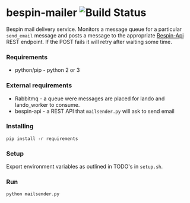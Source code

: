 # bespin-mailer ![Build Status](https://circleci.com/gh/Duke-GCB/bespin-mailer.svg?style=shield&circle-token=:circle-token)
Bespin mail delivery service. Monitors a message queue for a particular `send_email` message and posts a message to the appropriate [Bespin-Api](github.com/Duke-GCB/bespin-api) REST endpoint. If the POST fails it will retry after waiting some time.

### Requirements
- python/pip - python 2 or 3

### External requirements
- Rabbitmq - a queue were messages are placed for lando and lando_worker to consume.
- bespin-api - a REST API that `mailsender.py` will ask to send email

### Installing
```
pip install -r requirements
```

### Setup
Export environment variables as outlined in TODO's in `setup.sh`.


### Run
```
python mailsender.py
```

